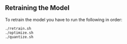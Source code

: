 ## Retraining the Model

To retrain the model you have to run the following in order:

```
./retrain.sh
./optimize.sh
./quantize.sh
```